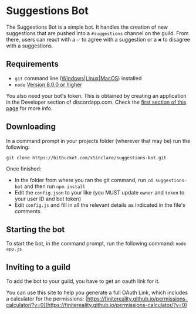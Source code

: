 # Suggestions Bot
The Suggestions Bot is a simple bot. It handles the creation of new suggestions that are pushed into a `#suggestions` channel on the guild. From there, users can react with a `✅` to agree with a suggestion or a `❌` to disagree with a suggestions. 

## Requirements

- `git` command line ([Windows](https://git-scm.com/download/win)|[Linux](https://git-scm.com/book/en/v2/Getting-Started-Installing-Git)|[MacOS](https://git-scm.com/download/mac)) installed
- `node` [Version 8.0.0 or higher](https://nodejs.org)

You also need your bot's token. This is obtained by creating an application in
the Developer section of discordapp.com. Check the [first section of this page](https://anidiots.guide/getting-started/the-long-version.html) 
for more info.

## Downloading

In a command prompt in your projects folder (wherever that may be) run the following:

`git clone https://bitbucket.com/xSinclare/suggestions-bot.git`

Once finished: 

- In the folder from where you ran the git command, run `cd suggestions-bot` and then run `npm install`
- Edit the `config.json` to your like (you MUST update `owner` and `token` to your user ID and bot token)
- Edit `config.js` and fill in all the relevant details as indicated in the file's comments.

## Starting the bot

To start the bot, in the command prompt, run the following command:
`node app.js`

## Inviting to a guild

To add the bot to your guild, you have to get an oauth link for it. 

You can use this site to help you generate a full OAuth Link, which includes a calculator for the permissions:
[https://finitereality.github.io/permissions-calculator/?v=0](https://finitereality.github.io/permissions-calculator/?v=0)